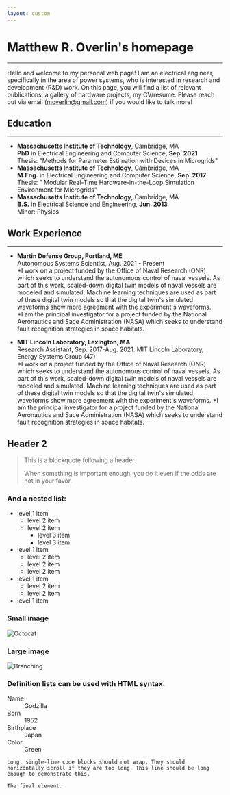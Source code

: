 ```yaml
---
layout: custom
---
```


<!--
Text can be **bold**, _italic_, or ~~strikethrough~~.
-->
<!-- [Link to another page](./another-page.html).
-->

<!-- # Short Biography
-->

# Matthew R. Overlin's homepage
---
Hello and welcome to my personal web page!  I am an electrical engineer, specifically in the area of power systems, who is interested in research and development (R&D) work.  On this page, you will find a list of relevant publications, a gallery of hardware projects, my CV/resume.  Please reach out via email (moverlin@gmail.com) if you would like to talk more!

## Education
---
* **Massachusetts Institute of Technology**, Cambridge, MA <br />
  **PhD** in Electrical Engineering and Computer Science, **Sep. 2021** <br />
  Thesis: "Methods for Parameter Estimation with Devices in Microgrids"
* **Massachusetts Institute of Technology**, Cambridge, MA <br />
  **M.Eng.** in Electrical Engineering and Computer Science, **Sep. 2017** <br />
  Thesis: " Modular Real-Time Hardware-in-the-Loop Simulation Environment for Microgrids"
* **Massachusetts Institute of Technology**, Cambridge, MA <br />
  **B.S.** in Electrical Science and Engineering, **Jun. 2013** <br />
  Minor: Physics

## Work Experience
---
* **Martin Defense Group, Portland, ME** <br />
  Autonomous Systems Scientist, Aug. 2021 - Present <br />
  *I work on a project funded by the Office of Naval Research (ONR) which seeks to understand the autonomous control of naval vessels.  As part of this work, scaled-down digital twin models of naval vessels are modeled and simulated.  Machine learning techniques are used as part of these digital twin models so that the digital twin's simulated waveforms show more agreement with the experiment's waveforms. <br />
  *I am the principal investigator for a project funded by the National Aeronautics and Sace Administration (NASA) which seeks to understand fault recognition strategies in space habitats.  

* **MIT Lincoln Laboratory, Lexington, MA** <br />
  Research Assistant, Sep. 2017-Aug. 2021.  MIT Lincoln Laboratory, Energy Systems Group (47) <br />
  *I work on a project funded by the Office of Naval Research (ONR) which seeks to understand the autonomous control of naval vessels.  As part of this work, scaled-down digital twin models of naval vessels are modeled and simulated.  Machine learning techniques are used as part of these digital twin models so that the digital twin's simulated waveforms show more agreement with the experiment's waveforms.
  *I am the principal investigator for a project funded by the National Aeronautics and Sace Administration (NASA) which seeks to understand fault recognition strategies in space habitats.  



## Header 2

> This is a blockquote following a header.
>
> When something is important enough, you do it even if the odds are not in your favor.

### And a nested list:

- level 1 item
  - level 2 item
  - level 2 item
    - level 3 item
    - level 3 item
- level 1 item
  - level 2 item
  - level 2 item
  - level 2 item
- level 1 item
  - level 2 item
  - level 2 item
- level 1 item

### Small image

![Octocat](https://github.githubassets.com/images/icons/emoji/octocat.png)

### Large image

![Branching](https://guides.github.com/activities/hello-world/branching.png)


### Definition lists can be used with HTML syntax.

<dl>
<dt>Name</dt>
<dd>Godzilla</dd>
<dt>Born</dt>
<dd>1952</dd>
<dt>Birthplace</dt>
<dd>Japan</dd>
<dt>Color</dt>
<dd>Green</dd>
</dl>

```
Long, single-line code blocks should not wrap. They should horizontally scroll if they are too long. This line should be long enough to demonstrate this.
```

```
The final element.
```
